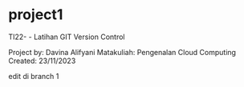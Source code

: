 # project1

TI22- - Latihan GIT Version Control

Project by: Davina Alifyani
Matakuliah: Pengenalan Cloud Computing
Created: 23/11/2023

edit di branch 1